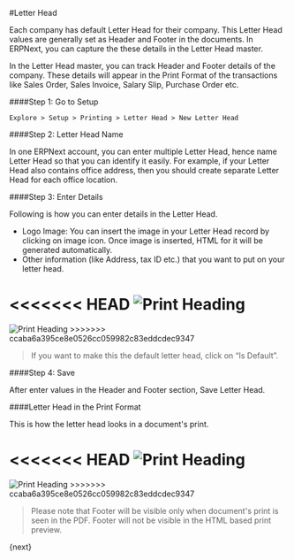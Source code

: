 #Letter Head

Each company has default Letter Head for their company. This Letter Head values are generally set as Header and Footer in the documents. In ERPNext, you can capture the these details in the Letter Head master.

In the Letter Head master, you can track Header and Footer details of the company. These details will appear in the Print Format of the transactions like Sales Order, Sales Invoice, Salary Slip, Purchase Order etc.

####Step 1: Go to Setup

`Explore > Setup > Printing > Letter Head > New Letter Head`

####Step 2: Letter Head Name

In one ERPNext account, you can enter multiple Letter Head, hence name Letter Head so that you can identify it easily. For example, if your Letter Head also contains office address, then you should create separate Letter Head for each office location.

####Step 3: Enter Details

Following is how you can enter details in the Letter Head.

  * Logo Image: You can insert the image in your Letter Head record by clicking on image icon. Once image is inserted, HTML for it will be generated automatically.
  * Other information (like Address, tax ID etc.) that you want to put on your letter head.

<<<<<<< HEAD
<img class="screenshot" alt="Print Heading" src="/docs/assets/img/setup/print/letter-head.png">
=======
<img class="screenshot" alt="Print Heading" src="{{docs_base_url}}/assets/img/setup/print/letter-head.png">
>>>>>>> ccaba6a395ce8e0526cc059982c83eddcdec9347
  
> If you want to make this the default letter head, click on “Is Default”.

####Step 4: Save

After enter values in the Header and Footer section, Save Letter Head.

####Letter Head in the Print Format

This is how the letter head looks in a document's print.

<<<<<<< HEAD
<img class="screenshot" alt="Print Heading" src="/docs/assets/img/setup/print/letter-head-1.png">
=======
<img class="screenshot" alt="Print Heading" src="{{docs_base_url}}/assets/img/setup/print/letter-head-1.png">
>>>>>>> ccaba6a395ce8e0526cc059982c83eddcdec9347

> Please note that Footer will be visible only when document's print is seen in the PDF. Footer will not be visible in the HTML based print preview.

{next}